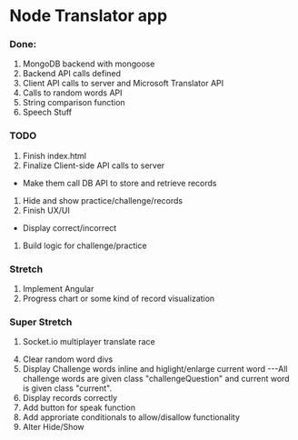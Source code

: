 # Node Translator app

### Done:
1. MongoDB backend with mongoose
1. Backend API calls defined
1. Client API calls to server and Microsoft Translator API
1. Calls to random words API
1. String comparison function
1. Speech Stuff

### TODO

1. Finish index.html
1. Finalize Client-side API calls to server
  - Make them call DB API to store and retrieve records
1. Hide and show practice/challenge/records
1. Finish UX/UI
  - Display correct/incorrect
1. Build logic for challenge/practice

### Stretch
1. Implement Angular
1. Progress chart or some kind of record visualization

### Super Stretch
1. Socket.io multiplayer translate race


<!-- 1. Fix drop down on nav bar
2. Add functionality to nav bar
3. Delete buttons that were replaced by nav bar -->
4. Clear random word divs
5. Display Challenge words inline and higlight/enlarge current word
---All challenge words are given class "challengeQuestion" and current word is given class "current".
8. Display records correctly
9.  Add button for speak function
10. Add approriate conditionals to allow/disallow functionality
11. Alter Hide/Show




